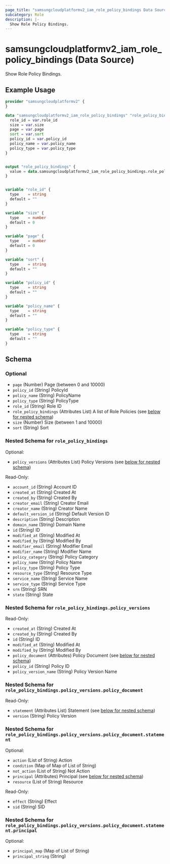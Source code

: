 ```yaml
---
page_title: "samsungcloudplatformv2_iam_role_policy_bindings Data Source - samsungcloudplatformv2"
subcategory: Role
description: |-
  Show Role Policy Bindings.
---
```


# samsungcloudplatformv2_iam_role_policy_bindings (Data Source)

Show Role Policy Bindings.

## Example Usage

```terraform
provider "samsungcloudplatformv2" {
}

data "samsungcloudplatformv2_iam_role_policy_bindings" "role_policy_bindings" {
  role_id = var.role_id
  size = var.size
  page = var.page
  sort = var.sort
  policy_id = var.policy_id
  policy_name = var.policy_name
  policy_type = var.policy_type
}


output "role_policy_bindings" {
  value = data.samsungcloudplatformv2_iam_role_policy_bindings.role_policy_bindings
}


variable "role_id" {
  type    = string
  default = ""
}

variable "size" {
  type    = number
  default = 0
}

variable "page" {
  type    = number
  default = 0
}

variable "sort" {
  type    = string
  default = ""
}

variable "policy_id" {
  type    = string
  default = ""
}

variable "policy_name" {
  type    = string
  default = ""
}

variable "policy_type" {
  type    = string
  default = ""
}
```

<!-- schema generated by tfplugindocs -->
## Schema

### Optional

- `page` (Number) Page (between 0 and 10000)
- `policy_id` (String) PolicyId
- `policy_name` (String) PolicyName
- `policy_type` (String) PolicyType
- `role_id` (String) Role ID
- `role_policy_bindings` (Attributes List) A list of Role Policies (see [below for nested schema](#nestedatt--role_policy_bindings))
- `size` (Number) Size (between 1 and 10000)
- `sort` (String) Sort

<a id="nestedatt--role_policy_bindings"></a>
### Nested Schema for `role_policy_bindings`

Optional:

- `policy_versions` (Attributes List) Policy Versions (see [below for nested schema](#nestedatt--role_policy_bindings--policy_versions))

Read-Only:

- `account_id` (String) Account ID
- `created_at` (String) Created At
- `created_by` (String) Created By
- `creator_email` (String) Creator Email
- `creator_name` (String) Creator Name
- `default_version_id` (String) Default Version ID
- `description` (String) Description
- `domain_name` (String) Domain Name
- `id` (String) ID
- `modified_at` (String) Modified At
- `modified_by` (String) Modified By
- `modifier_email` (String) Modifier Email
- `modifier_name` (String) Modifier Name
- `policy_category` (String) Policy Category
- `policy_name` (String) Policy Name
- `policy_type` (String) Policy Type
- `resource_type` (String) Resource Type
- `service_name` (String) Service Name
- `service_type` (String) Service Type
- `srn` (String) SRN
- `state` (String) State

<a id="nestedatt--role_policy_bindings--policy_versions"></a>
### Nested Schema for `role_policy_bindings.policy_versions`

Read-Only:

- `created_at` (String) Created At
- `created_by` (String) Created By
- `id` (String) ID
- `modified_at` (String) Modified At
- `modified_by` (String) Modified By
- `policy_document` (Attributes) Policy Document (see [below for nested schema](#nestedatt--role_policy_bindings--policy_versions--policy_document))
- `policy_id` (String) Policy ID
- `policy_version_name` (String) Policy Version Name

<a id="nestedatt--role_policy_bindings--policy_versions--policy_document"></a>
### Nested Schema for `role_policy_bindings.policy_versions.policy_document`

Read-Only:

- `statement` (Attributes List) Statement (see [below for nested schema](#nestedatt--role_policy_bindings--policy_versions--policy_document--statement))
- `version` (String) Policy Version

<a id="nestedatt--role_policy_bindings--policy_versions--policy_document--statement"></a>
### Nested Schema for `role_policy_bindings.policy_versions.policy_document.statement`

Optional:

- `action` (List of String) Action
- `condition` (Map of Map of List of String)
- `not_action` (List of String) Not Action
- `principal` (Attributes) Principal (see [below for nested schema](#nestedatt--role_policy_bindings--policy_versions--policy_document--statement--principal))
- `resource` (List of String) Resource

Read-Only:

- `effect` (String) Effect
- `sid` (String) SID

<a id="nestedatt--role_policy_bindings--policy_versions--policy_document--statement--principal"></a>
### Nested Schema for `role_policy_bindings.policy_versions.policy_document.statement.principal`

Optional:

- `principal_map` (Map of List of String)
- `principal_string` (String)
